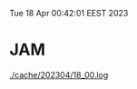 Tue 18 Apr 00:42:01 EEST 2023
# JAM
<a href='./cache/202304/18_00.log'>./cache/202304/18_00.log</a>
